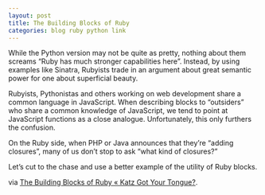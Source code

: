 ```yaml
---
layout: post
title: The Building Blocks of Ruby
categories: blog ruby python link
---
```

While the Python version may not be quite as pretty, nothing about them screams “Ruby has much stronger capabilities here”. Instead, by using examples like Sinatra, Rubyists trade in an argument about great semantic power for one about superficial beauty.

Rubyists, Pythonistas and others working on web development share a common language in JavaScript. When describing blocks to “outsiders” who share a common knowledge of JavaScript, we tend to point at JavaScript functions as a close analogue. Unfortunately, this only furthers the confusion.

On the Ruby side, when PHP or Java announces that they’re “adding closures”, many of us don’t stop to ask “what kind of closures?”

Let’s cut to the chase and use a better example of the utility of Ruby blocks.

via <a href="http://yehudakatz.com/2010/02/07/the-building-blocks-of-ruby/">The Building Blocks of Ruby « Katz Got Your Tongue?</a>.

